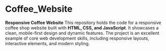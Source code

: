 # Coffee_Website
**Responsive Coffee Website**  This repository holds the code for a responsive coffee shop website built with **HTML, CSS, and JavaScript**. It showcases a clean, mobile-first design and dynamic features. The project is an excellent example of core web development skills, including responsive layouts, interactive elements, and modern styling.
